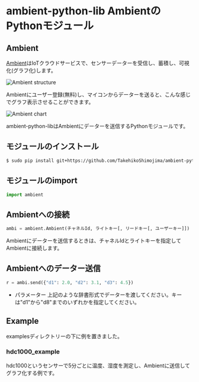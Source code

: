 # ambient-python-lib AmbientのPythonモジュール

## Ambient
[Ambient](https://ambidata.io)はIoTクラウドサービスで、センサーデーターを受信し、蓄積し、可視化(グラフ化)します。

![Ambient structure](https://ambidata.io/wp/wp-content/uploads/2016/09/AmbientStructure.jpg)

Ambientにユーザー登録(無料)し、マイコンからデーターを送ると、こんな感じでグラフ表示させることができます。

![Ambient chart](https://ambidata.io/wp/wp-content/uploads/2016/09/fig3-1024x651.jpg)

ambient-python-libはAmbientにデーターを送信するPythonモジュールです。

## モジュールのインストール

```sh
$ sudo pip install git+https://github.com/TakehikoShimojima/ambient-python-lib.git
```

## モジュールのimport

```python
import ambient
```
## Ambientへの接続

```python
ambi = ambient.Ambient(チャネルId, ライトキー[, リードキー[, ユーザーキー]])
```
Ambientにデーターを送信するときは、チャネルIdとライトキーを指定してAmbientに接続します。

## Ambientへのデーター送信

```python
r = ambi.send({"d1": 2.0, "d2": 3.1, "d3": 4.5})
```

* パラメーター
  上記のような辞書形式でデーターを渡してください。キーは"d1"から"d8"までのいずれかを指定してください。

## Example

examplesディレクトリーの下に例を置きました。

### hdc1000_example

hdc1000というセンサーで5分ごとに温度、湿度を測定し、Ambientに送信してグラフ化する例です。
